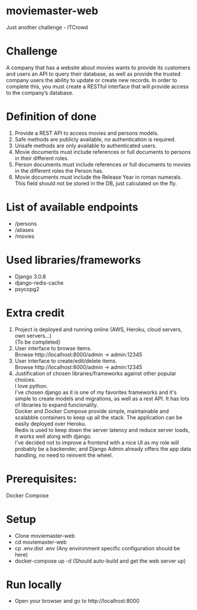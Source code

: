 # moviemaster-web
Just another challenge - ITCrowd

# Challenge
A company that has a website about movies wants to provide its customers and users an API to query their database, as well as provide the trusted company users the ability to update or create new records.
In order to complete this, you must create a RESTful interface that will provide access to the company’s database.

# Definition of done
1. Provide a REST API to access movies and persons models.
2. Safe methods are publicly available, no authentication is required.
3. Unsafe methods are only available to authenticated users.
4. Movie documents must include references or full documents to persons in their different
roles.
5. Person documents must include references or full documents to movies in the different
roles the Person has.
6. Movie documents must include the Release Year in roman numerals. This field should
not be stored in the DB, just calculated on the fly.

# List of available endpoints
- /persons
- /aliases
- /movies

# Used libraries/frameworks
- Django 3.0.8
- django-redis-cache
- psycopg2

# Extra credit
1. Project is deployed and running online (AWS, Heroku, cloud servers, own servers…)  
{To be completed}  
2. User interface to browse items.  
Browse http://localhost:8000/admin -> admin:12345  
3. User interface to create/edit/delete items.  
Browse http://localhost:8000/admin -> admin:12345  
4. Justification of chosen libraries/frameworks against other popular choices.  
I love python.  
I've chosen django as it is one of my favorites frameworks and it's simple to create models and migrations, as well as a rest API. It has lots of libraries to expand funcionality.  
Docker and Docker Compose provide simple, maintainable and scalabble containers to keep up all the stack. The application can be easily deployed over Heroku.  
Redis is used to keep down the server latency and reduce server loads, it works well along with django.  
I've decided not to improve a frontend with a nice UI as my role will probably be a backender, and Django Admin already offers the app data handling, no need to reinvent the wheel.  


# Prerequisites:
Docker Compose

# Setup
- Clone moviemaster-web
- cd moviemaster-web
- cp .env.dist .env (Any environment specific configuration should be here)
- docker-compose up -d (Should auto-build and get the web server up)

# Run locally
- Open your browser and go to http://localhost:8000


